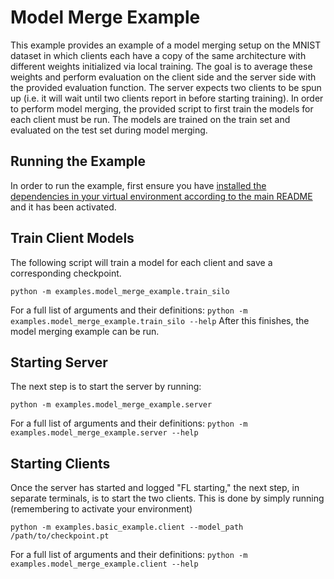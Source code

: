 # Model Merge Example
This example provides an example of a model merging setup on the MNIST dataset in which clients each have 
a copy of the same architecture with different weights initialized via local training. The goal is to 
average these weights and perform evaluation on the client side and the server side with the provided 
evaluation function. The server expects two clients to be spun up (i.e. it will wait until two clients 
report in before starting training). In order to perform model merging, the provided script to first train 
the models for each client must be run. The models are trained on the train set and evaluated on the test 
set during model merging.

## Running the Example
In order to run the example, first ensure you have [installed the dependencies in your virtual environment according to the main README](/README.md#development-requirements) and it has been activated.

## Train Client Models 
The following script will train a model for each client and save a corresponding checkpoint.
```
python -m examples.model_merge_example.train_silo
```
For a full list of arguments and their definitions: `python -m examples.model_merge_example.train_silo --help`
After this finishes, the model merging example can be run.

## Starting Server

The next step is to start the server by running:
```
python -m examples.model_merge_example.server  
```
For a full list of arguments and their definitions: `python -m examples.model_merge_example.server --help`

## Starting Clients

Once the server has started and logged "FL starting," the next step, in separate terminals, is to start the two
clients. This is done by simply running (remembering to activate your environment)
```
python -m examples.basic_example.client --model_path /path/to/checkpoint.pt
```
For a full list of arguments and their definitions: `python -m examples.model_merge_example.client --help`
